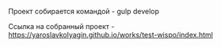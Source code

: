 Проект собирается командой - gulp develop

Ссылка на собранный проект - https://yaroslavkolyagin.github.io/works/test-wispo/index.html

